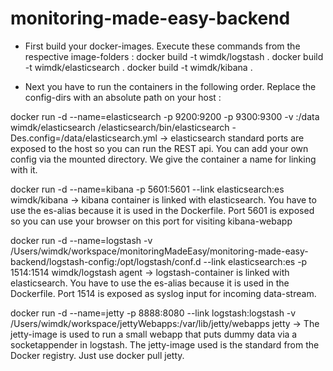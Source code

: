 # monitoring-made-easy-backend


* First build your docker-images. Execute these commands from the respective image-folders :
docker build -t wimdk/logstash .
docker build -t wimdk/elasticsearch .
docker build -t wimdk/kibana .


* Next you have to run the containers in the following order. Replace the config-dirs with an absolute path on your host : 


docker run -d --name=elasticsearch -p 9200:9200 -p 9300:9300 -v <elasticsearch-config-dir>:/data wimdk/elasticsearch /elasticsearch/bin/elasticsearch -Des.config=/data/elasticsearch.yml
-> elasticsearch standard ports are exposed to the host so you can run the REST api. You can add your own config via the mounted directory. We give the container a name for linking with it.

docker run -d --name=kibana -p 5601:5601 --link elasticsearch:es wimdk/kibana
-> kibana container is linked with elasticsearch. You have to use the es-alias because it is used in the Dockerfile. Port 5601 is exposed so you can use your browser on this port for visiting kibana-webapp


docker run -d --name=logstash -v /Users/wimdk/workspace/monitoringMadeEasy/monitoring-made-easy-backend/logstash-config:/opt/logstash/conf.d --link elasticsearch:es  -p 1514:1514 wimdk/logstash agent
-> logstash-container is linked with elasticsearch. You have to use the es-alias because it is used in the Dockerfile. Port 1514 is exposed as syslog input for incoming data-stream.


docker run -d --name=jetty -p 8888:8080 --link logstash:logstash -v /Users/wimdk/workspace/jettyWebapps:/var/lib/jetty/webapps jetty
-> The jetty-image is used to run a small webapp that puts dummy data via a  socketappender in logstash. The jetty-image used is the standard from the Docker registry. Just use docker pull jetty.